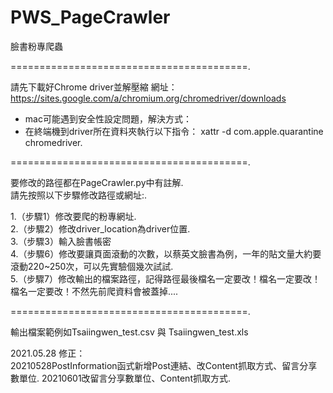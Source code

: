 # PWS_PageCrawler
臉書粉專爬蟲

=========================================. 

請先下載好Chrome driver並解壓縮
網址：https://sites.google.com/a/chromium.org/chromedriver/downloads
* mac可能遇到安全性設定問題，解決方式：
* 在終端機到driver所在資料夾執行以下指令： xattr -d com.apple.quarantine chromedriver.  

=========================================. 

要修改的路徑都在PageCrawler.py中有註解.  
請先按照以下步驟修改路徑或網址:.  

1.（步驟1）修改要爬的粉專網址.  
2.（步驟2）修改driver_location為driver位置.  
3.（步驟3）輸入臉書帳密  
4.（步驟6）修改要讓頁面滾動的次數，以蔡英文臉書為例，一年的貼文量大約要滾動220~250次，可以先實驗個幾次試試.  
5.（步驟7）修改輸出的檔案路徑，記得路徑最後檔名一定要改！檔名一定要改！檔名一定要改！不然先前爬資料會被蓋掉....  
  
=========================================. 

  
輸出檔案範例如Tsaiingwen_test.csv 與 Tsaiingwen_test.xls

2021.05.28 修正：  
20210528PostInformation函式新增Post連結、改Content抓取方式、留言分享數單位. 
20210601改留言分享數單位、Content抓取方式. 

